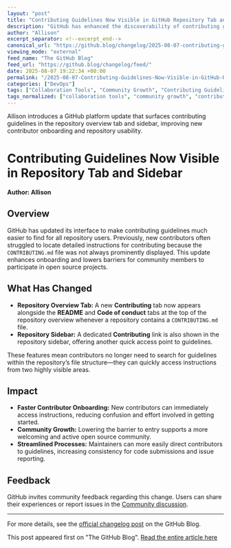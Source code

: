 ```yaml
---
layout: "post"
title: "Contributing Guidelines Now Visible in GitHub Repository Tab and Sidebar"
description: "GitHub has enhanced the discoverability of contributing guidelines for repositories by making them prominently visible in both the repository overview and sidebar. This update aims to reduce onboarding friction for new contributors by ensuring easy access to contribution instructions whenever a CONTRIBUTING.md file is present. The change supports open source community growth and contributor engagement."
author: "Allison"
excerpt_separator: <!--excerpt_end-->
canonical_url: "https://github.blog/changelog/2025-08-07-contributing-guidelines-now-visible-in-repository-tab-and-sidebar"
viewing_mode: "external"
feed_name: "The GitHub Blog"
feed_url: "https://github.blog/changelog/feed/"
date: 2025-08-07 19:22:34 +00:00
permalink: "/2025-08-07-Contributing-Guidelines-Now-Visible-in-GitHub-Repository-Tab-and-Sidebar.html"
categories: ["DevOps"]
tags: ["Collaboration Tools", "Community Growth", "Contributing Guidelines", "Developer Experience", "Developer Onboarding", "DevOps", "GitHub", "GitHub UI Update", "News", "Open Source", "Repository Management", "Repository Overview"]
tags_normalized: ["collaboration tools", "community growth", "contributing guidelines", "developer experience", "developer onboarding", "devops", "github", "github ui update", "news", "open source", "repository management", "repository overview"]
---
```


Allison introduces a GitHub platform update that surfaces contributing guidelines in the repository overview tab and sidebar, improving new contributor onboarding and repository usability.<!--excerpt_end-->

# Contributing Guidelines Now Visible in Repository Tab and Sidebar

**Author: Allison**

## Overview

GitHub has updated its interface to make contributing guidelines much easier to find for all repository users. Previously, new contributors often struggled to locate detailed instructions for contributing because the `CONTRIBUTING.md` file was not always prominently displayed. This update enhances onboarding and lowers barriers for community members to participate in open source projects.

## What Has Changed

- **Repository Overview Tab:** A new **Contributing** tab now appears alongside the **README** and **Code of conduct** tabs at the top of the repository overview whenever a repository contains a `CONTRIBUTING.md` file.
- **Repository Sidebar:** A dedicated **Contributing** link is also shown in the repository sidebar, offering another quick access point to guidelines.

These features mean contributors no longer need to search for guidelines within the repository’s file structure—they can quickly access instructions from two highly visible areas.

## Impact

- **Faster Contributor Onboarding:** New contributors can immediately access instructions, reducing confusion and effort involved in getting started.
- **Community Growth:** Lowering the barrier to entry supports a more welcoming and active open source community.
- **Streamlined Processes:** Maintainers can more easily direct contributors to guidelines, increasing consistency for code submissions and issue reporting.

## Feedback

GitHub invites community feedback regarding this change. Users can share their experiences or report issues in the [Community discussion](https://github.com/orgs/community/discussions/169061).

---

For more details, see the [official changelog post](https://github.blog/changelog/2025-08-07-contributing-guidelines-now-visible-in-repository-tab-and-sidebar) on the GitHub Blog.

This post appeared first on "The GitHub Blog". [Read the entire article here](https://github.blog/changelog/2025-08-07-contributing-guidelines-now-visible-in-repository-tab-and-sidebar)
